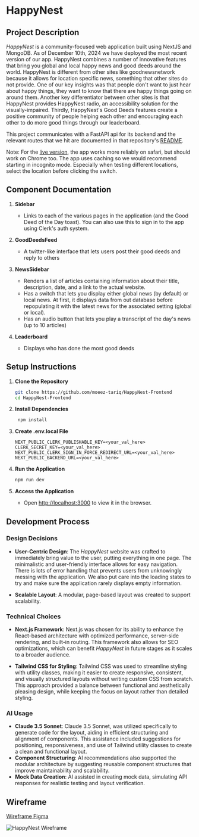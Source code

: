 # HappyNest

## Project Description

*HappyNest* is a community-focused web application built using NextJS and MongoDB. As of December 10th, 2024 we have deployed the most recent version of our app. HappyNest combines a number of innovative features that bring you global and local happy news and good deeds around the world. HappyNest is different from other sites like goodnewsnetwork because it allows for location specific news, something that other sites do not provide. One of our key insights was that people don't want to just hear about happy things, they want to know that there are happy things going on around them. Another key differentiator between other sites is that HappyNest provides HappyNest radio, an accessibility solution for the visually-impaired. Thirdly, HappyNest's Good Deeds features create a positive community of people helping each other and encouraging each other to do more good things through our leaderboard.

This project communicates with a FastAPI api for its backend and the relevant routes that we hit are documented in that repository's [README](https://github.com/moeez-tariq/HappyNest).

Note: For the [live version](https://happynest-kappa.vercel.app/), the app works more reliably on safari, but should work on Chrome too. The app uses caching so we would recommend starting in incognito mode. Especially when testing different locations, select the location before clicking the switch.

## Component Documentation

1. **Sidebar**
   - Links to each of the various pages in the application (and the Good Deed of the Day toast). You can also use this to sign in to the app using Clerk's auth system.
   
2. **GoodDeedsFeed**
   - A twitter-like interface that lets users post their good deeds and reply to others

3. **NewsSidebar**
   - Renders a list of articles containing information about their title, description, date, and a link to the actual website.
   - Has a switch that lets you display either global news (by default) or local news. At first, it displays data from out database before repopulating it with the latest news for the associated setting (global or local).
   - Has an audio button that lets you play a transcript of the day's news (up to 10 articles)

4. **Leaderboard**
   - Displays who has done the most good deeds

## Setup Instructions

1. **Clone the Repository**
   ```bash
   git clone https://github.com/moeez-tariq/HappyNest-Frontend
   cd HappyNest-Frontend
   ```

2. **Install Dependencies**
   ```bash
    npm install
    ```

3. **Create .env.local File**
    ```
    NEXT_PUBLIC_CLERK_PUBLISHABLE_KEY=<your_val_here>
    CLERK_SECRET_KEY=<your_val_here>
    NEXT_PUBLIC_CLERK_SIGN_IN_FORCE_REDIRECT_URL=<your_val_here>
    NEXT_PUBLIC_BACKEND_URL=<your_val_here>
    ```

4. **Run the Application**
    ```bash
    npm run dev
    ```

5. **Access the Application**
    - Open [http://localhost:3000](http://localhost:3000) to view it in the browser.

## Development Process

### Design Decisions

- **User-Centric Design**: The *HappyNest* website was crafted to immediately bring value to the user, putting everything in one page. The minimalistic and user-friendly interface allows for easy navigation. There is lots of error handling that prevents users from unknowingly messing with the application. We also put care into the loading states to try and make sure the application rarely displays empty information.

- **Scalable Layout**: A modular, page-based layout was created to support scalability.

### Technical Choices

- **Next.js Framework**: Next.js was chosen for its ability to enhance the React-based architecture with optimized performance, server-side rendering, and built-in routing. This framework also allows for SEO optimizations, which can benefit *HappyNest* in future stages as it scales to a broader audience.

- **Tailwind CSS for Styling**: Tailwind CSS was used to streamline styling with utility classes, making it easier to create responsive, consistent, and visually structured layouts without writing custom CSS from scratch. This approach provided a balance between functional and aesthetically pleasing design, while keeping the focus on layout rather than detailed styling.

### AI Usage

- **Claude 3.5 Sonnet**: Claude 3.5 Sonnet, was utilized specifically to generate code for the layout, aiding in efficient structuring and alignment of components. This assistance included suggestions for positioning, responsiveness, and use of Tailwind utility classes to create a clean and functional layout. 
- **Component Structuring**: AI recommendations also supported the modular architecture by suggesting reusable component structures that improve maintainability and scalability.
- **Mock Data Creation**: AI assisted in creating mock data, simulating API responses for realistic testing and layout verification.

## Wireframe
[Wireframe Figma](https://www.figma.com/board/BUYXm0lseTyi5gfGfLeGqb/Happy-Nest-Frontend-(Updated)?node-id=0-1&t=NA5nQ2MBngHpWP8c-1)

![HappyNest Wireframe](./WireFrame.png)
